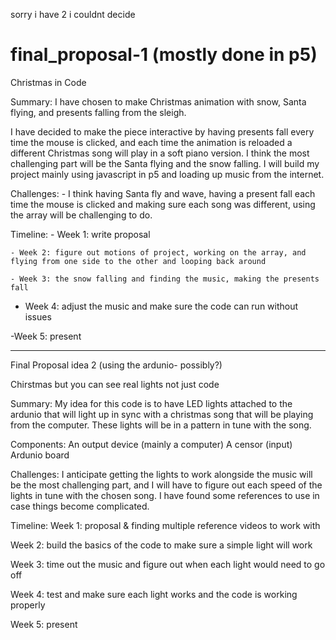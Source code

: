 sorry i have 2 i couldnt decide 
# final_proposal-1 (mostly done in p5) 

Christmas in Code 

Summary: 
I have chosen to make Christmas animation with snow, Santa flying, and presents falling from the sleigh.

I have decided to make the piece interactive by having presents fall every time the mouse is clicked, and each time the animation is reloaded a different Christmas song will play in a soft piano version. I think the most challenging part will be the Santa flying and the snow falling. I will build my project mainly using javascript in p5 and loading up music from the internet. 

Challenges: 
    - I think having Santa fly and wave, having a present fall each time the mouse is clicked and making sure each song was different, using the array  will be challenging to do. 

Timeline: 
    - Week 1: write proposal
    
    - Week 2: figure out motions of project, working on the array, and flying from one side to the other and looping back around 
    
    - Week 3: the snow falling and finding the music, making the presents fall 
    
  - Week 4: adjust the music and make sure the code can run without issues
  
   -Week 5: present 
    
****

Final Proposal idea 2 (using the ardunio- possibly?) 

Chirstmas but you can see real lights not just code 

Summary: 
My idea for this code is to have LED lights attached to the ardunio that will light up in sync with a christmas song that will be playing from the computer. These lights will be in a pattern in tune with the song.   

Components: 
An output device (mainly a computer) 
A censor (input) 
Ardunio board

Challenges: 
I anticipate getting the lights to work alongside the music will be the most challenging part, and I will have to figure out each speed of the lights in tune with the chosen song. I have found some references to use in case things become complicated. 


Timeline: 
Week 1: proposal & finding multiple reference videos to work with 

Week 2: build the basics of the code to make sure a simple light will work 

Week 3: time out the music and figure out when each light would need to go off 

Week 4: test and make sure each light works and the code is working properly 

Week 5: present 
